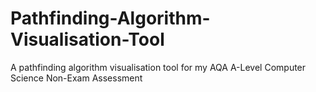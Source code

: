 # Pathfinding-Algorithm-Visualisation-Tool
A pathfinding algorithm visualisation tool for my AQA A-Level Computer Science Non-Exam Assessment
